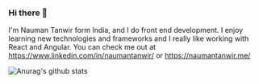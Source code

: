### Hi there 👋

I'm Nauman Tanwir form India, and I do front end development. I enjoy learning new technologies and frameworks and I really like working with React and Angular. You can check me out at https://www.linkedin.com/in/naumantanwir/ or https://naumantanwir.me/

![Anurag's github stats](https://github-readme-stats.vercel.app/api?username=ntanwir10&show_icons=true&theme=onedark)
